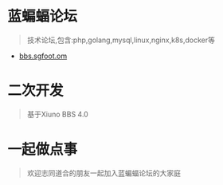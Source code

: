 # 蓝蝙蝠论坛
> 技术论坛,包含:php,golang,mysql,linux,nginx,k8s,docker等

- [bbs.sgfoot.om](http://bbs.sgfoot.com)

# 二次开发
> 基于Xiuno BBS 4.0

# 一起做点事
> 欢迎志同道合的朋友一起加入蓝蝙蝠论坛的大家庭
